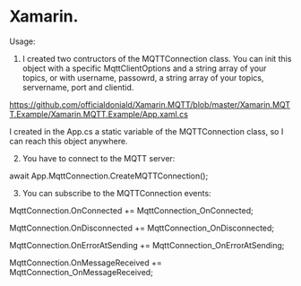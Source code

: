 # Xamarin.

Usage: 

1. I created two contructors of the MQTTConnection class. You can init this object with a specific MqttClientOptions and a string array of your topics, or with username, passowrd, a string array of your topics, servername, port and clientid.

https://github.com/officialdoniald/Xamarin.MQTT/blob/master/Xamarin.MQTT.Example/Xamarin.MQTT.Example/App.xaml.cs

I created in the App.cs a static variable of the MQTTConnection class, so I can reach this object anywhere.

2. You have to connect to the MQTT server:

await App.MqttConnection.CreateMQTTConnection();

3. You can subscribe to the MQTTConnection events:

  MqttConnection.OnConnected += MqttConnection_OnConnected;
  
  MqttConnection.OnDisconnected += MqttConnection_OnDisconnected;
  
  MqttConnection.OnErrorAtSending += MqttConnection_OnErrorAtSending;
  
  MqttConnection.OnMessageReceived += MqttConnection_OnMessageReceived;
